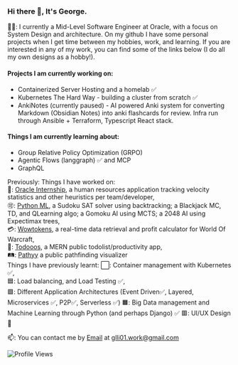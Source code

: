 ### Hi there 👋, It's George.  
  
🙍‍♂️: I currently a Mid-Level Software Engineer at Oracle, with a focus on System Design and architecture. On my github I have some personal projects when I get time between my hobbies, work, and learning. If you are interested in any of my work, you can find some of the links below (I do all my own designs as a hobby!).

#### Projects I am currently working on:
- Containerized Server Hosting and a homelab ✅
- Kubernetes The Hard Way - building a cluster from scratch ✅
- AnkiNotes (currently paused) - AI powered Anki system for converting Markdown (Obsidian Notes) into anki flashcards for review. Infra run through Ansible + Terraform, Typescript React stack.
  
#### Things I am currently learning about:
- Group Relative Policy Optimization (GRPO)
- Agentic Flows (langgraph) ✅ and MCP
- GraphQL

Previously:
Things I have worked on:  
🤝‍: [Oracle Internship](), a human resources application tracking velocity statistics and other heuristics per team/developer,  
🉑: [Python ML](), a Sudoku SAT solver using backtracking; a Blackjack MC, TD, and QLearning algo; a Gomoku AI using MCTS; a 2048 AI using Expectimax trees,  
💳: [Wowtokens](), a real-time data retrieval and profit calculator for World Of Warcraft,  
📔: [Todooos](), a MERN public todolist/productivity app,  
🛤️: [Pathyy](https://www.pathyy.com) a public pathfinding visualizer  
Things I have previously learnt:
⬜: Container management with Kubernetes ✅,  
🟦: Load balancing, and Load Testing ✅,  
🟩: Different Application Architectures (Event Driven✅, Layered, Microservices ✅, P2P✅, Serverless ✅)
🟧: Big Data management and Machine Learning through Python (and perhaps Django) ✅
🟥: UI/UX Design 🔰
  
  
📫: You can contact me by [Email](https://mailto:glli01.work@gmail.com) at glli01.work@gmail.com

![Profile Views](https://komarev.com/ghpvc/?username=glli01&style=flat-square&color=blue)
<!--
**glli01/glli01** is a ✨ _special_ ✨ repository because its `README.md` (this file) appears on your GitHub profile.

Here are some ideas to get you started:

- 🔭 I’m currently working on ...
- 🌱 I’m currently learning ...
- 👯 I’m looking to collaborate on ...
- 🤔 I’m looking for help with ...
- 💬 Ask me about ...
- 📫 How to reach me: ...
- 😄 Pronouns: ...
- ⚡ Fun fact: ...
-->
